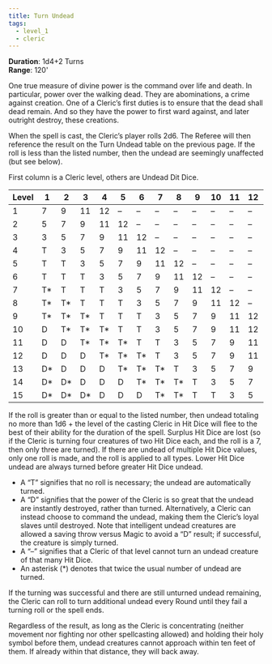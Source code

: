 ```yaml
---
title: Turn Undead
tags:
  - level_1
  - cleric
---
```

**Duration**: 1d4+2 Turns  
**Range**: 120'

One true measure of divine power is the command over life and death. In particular, power over the walking dead. They are abominations, a crime against creation. One of a Cleric’s first duties is to ensure that the dead shall dead remain. And so they have the power to first ward against, and later outright destroy, these creations.  

When the spell is cast, the Cleric’s player rolls 2d6. The Referee will then reference the result on the Turn Undead table on the previous page. If the roll is less than the listed number, then the undead are seemingly unaffected (but see below).

First column is a Cleric level, others are Undead Dit Dice.

| Level | 1  | 2  | 3  | 4  | 5  | 6  | 7  | 8  | 9  | 10 | 11 | 12 | 13 | 14 | 15 |
|-------|----|----|----|----|----|----|----|----|----|----|----|----|----|----|----|
| 1     | 7  | 9  | 11 | 12 | –  | –  | –  | –  | –  | –  | –  | –  | –  | –  | –  |
| 2     | 5  | 7  | 9  | 11 | 12 | –  | –  | –  | –  | –  | –  | –  | –  | –  | –  |
| 3     | 3  | 5  | 7  | 9  | 11 | 12 | –  | –  | –  | –  | –  | –  | –  | –  | –  |
| 4     | T  | 3  | 5  | 7  | 9  | 11 | 12 | –  | –  | –  | –  | –  | –  | –  | –  |
| 5     | T  | T  | 3  | 5  | 7  | 9  | 11 | 12 | –  | –  | –  | –  | –  | –  | –  |
| 6     | T  | T  | T  | 3  | 5  | 7  | 9  | 11 | 12 | –  | –  | –  | –  | –  | –  |
| 7     | T* | T  | T  | T  | 3  | 5  | 7  | 9  | 11 | 12 | –  | –  | –  | –  | –  |
| 8     | T* | T* | T  | T  | T  | 3  | 5  | 7  | 9  | 11 | 12 | –  | –  | –  | –  |
| 9     | T* | T* | T* | T  | T  | T  | 3  | 5  | 7  | 9  | 11 | 12 | –  | –  | –  |
| 10    | D  | T* | T* | T* | T  | T  | 3  | 5  | 7  | 9  | 11 | 12 | –  | –  | –  |
| 11    | D  | D  | T* | T* | T* | T  | T  | 3  | 5  | 7  | 9  | 11 | 12 | –  | –  |
| 12    | D  | D  | D  | T* | T* | T* | T  | 3  | 5  | 7  | 9  | 11 | 12 | –  | –  |
| 13    | D* | D  | D  | D  | T* | T* | T* | T  | 3  | 5  | 7  | 9  | 11 | 12 | –  |
| 14    | D* | D* | D  | D  | D  | T* | T* | T* | T  | 3  | 5  | 7  | 9  | 11 | –  |
| 15    | D* | D* | D* | D  | D  | D  | T* | T* | T  | T  | 3  | 5  | 7  | 9  | –  |

If the roll is greater than or equal to the listed number, then undead totaling no more than 1d6 + the level of the casting Cleric in Hit Dice will flee to the best of their ability for the duration of the spell. Surplus Hit Dice are lost (so if the Cleric is turning four creatures of two Hit Dice each, and the roll is a 7, then only three are turned). If there are undead of multiple Hit Dice values, only one roll is made, and the roll is applied to all types. Lower Hit Dice undead are always turned before greater Hit Dice undead.

- A “T” signifies that no roll is necessary; the undead are automatically turned.
- A “D” signifies that the power of the Cleric is so great that the undead are instantly destroyed, rather than turned. Alternatively, a Cleric can instead choose to command the undead, making them the Cleric’s loyal slaves until destroyed. Note that intelligent undead creatures are allowed a saving throw versus Magic to avoid a “D” result; if successful, the creature is simply turned.
- A “–” signifies that a Cleric of that level cannot turn an undead creature of that many Hit Dice.
- An asterisk (*) denotes that twice the usual number of undead are turned.

If the turning was successful and there are still unturned undead remaining, the Cleric can roll to turn additional undead every Round until they fail a turning roll or the spell ends.

Regardless of the result, as long as the Cleric is concentrating (neither movement nor fighting nor other spellcasting allowed) and holding their holy symbol before them, undead creatures cannot approach within ten feet of them. If already within that distance, they will back away.